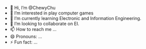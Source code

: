 - 👋 Hi, I’m @ChewyChu
- 👀 I’m interested in play computer games
- 🌱 I’m currently learning Electronic and Information Engineering.
- 💞️ I’m looking to collaborate on EI.
- 📫 How to reach me ...
- 😄 Pronouns: ...
- ⚡ Fun fact: ...

<!---
ChewyChu/ChewyChu is a ✨ special ✨ repository because its `README.md` (this file) appears on your GitHub profile.
You can click the Preview link to take a look at your changes.
--->
